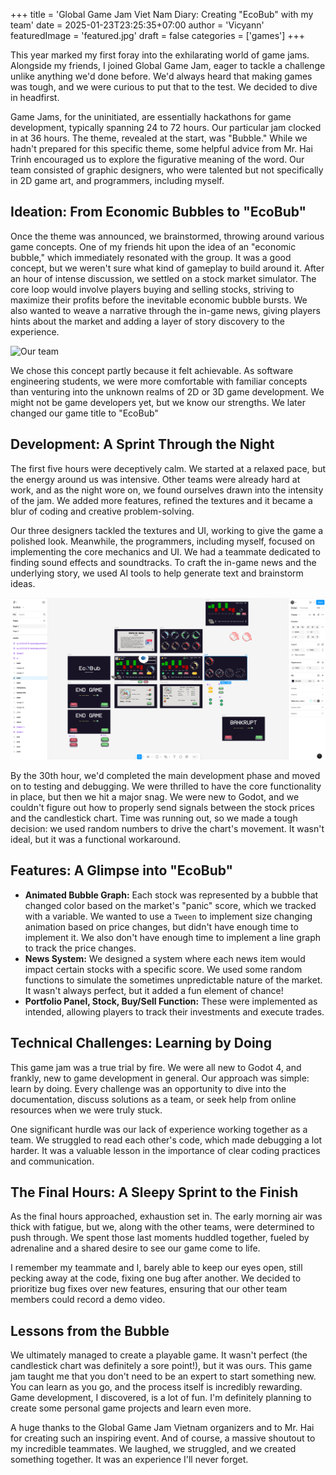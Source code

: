 +++
title = 'Global Game Jam Viet Nam Diary: Creating "EcoBub" with my team'
date = 2025-01-23T23:25:35+07:00
author = 'Vicyann'
featuredImage = 'featured.jpg'
draft = false
categories = ['games']
+++

This year marked my first foray into the exhilarating world of game jams. Alongside my friends, I joined Global Game Jam, eager to tackle a challenge unlike anything we'd done before. We'd always heard that making games was tough, and we were curious to put that to the test. We decided to dive in headfirst.

Game Jams, for the uninitiated, are essentially hackathons for game development, typically spanning 24 to 72 hours. Our particular jam clocked in at 36 hours. The theme, revealed at the start, was "Bubble." While we hadn't prepared for this specific theme, some helpful advice from Mr. Hai Trinh encouraged us to explore the figurative meaning of the word. Our team consisted of graphic designers, who were talented but not specifically in 2D game art, and programmers, including myself.

## Ideation: From Economic Bubbles to "EcoBub"

Once the theme was announced, we brainstormed, throwing around various game concepts. One of my friends hit upon the idea of an "economic bubble," which immediately resonated with the group. It was a good concept, but we weren't sure what kind of gameplay to build around it. After an hour of intense discussion, we settled on a stock market simulator. The core loop would involve players buying and selling stocks, striving to maximize their profits before the inevitable economic bubble bursts. We also wanted to weave a narrative through the in-game news, giving players hints about the market and adding a layer of story discovery to the experience.

![Our team](team.jpg)

We chose this concept partly because it felt achievable. As software engineering students, we were more comfortable with familiar concepts than venturing into the unknown realms of 2D or 3D game development. We might not be game developers yet, but we know our strengths. We later changed our game title to "EcoBub"

## Development: A Sprint Through the Night

The first five hours were deceptively calm. We started at a relaxed pace, but the energy around us was intensive. Other teams were already hard at work, and as the night wore on, we found ourselves drawn into the intensity of the jam. We added more features, refined the textures and it became a blur of coding and creative problem-solving.

Our three designers tackled the textures and UI, working to give the game a polished look. Meanwhile, the programmers, including myself, focused on implementing the core mechanics and UI. We had a teammate dedicated to finding sound effects and soundtracks. To craft the in-game news and the underlying story, we used AI tools to help generate text and brainstorm ideas.

![EcoBub Figma Design](figma.png)

By the 30th hour, we'd completed the main development phase and moved on to testing and debugging. We were thrilled to have the core functionality in place, but then we hit a major snag. We were new to Godot, and we couldn't figure out how to properly send signals between the stock prices and the candlestick chart. Time was running out, so we made a tough decision: we used random numbers to drive the chart's movement. It wasn't ideal, but it was a functional workaround.

## Features: A Glimpse into "EcoBub"

- **Animated Bubble Graph:** Each stock was represented by a bubble that changed color based on the market's "panic" score, which we tracked with a variable. We wanted to use a `Tween` to implement size changing animation based on price changes, but didn't have enough time to implement it. We also don't have enough time to implement a line graph to track the price changes.
- **News System:** We designed a system where each news item would impact certain stocks with a specific score. We used some random functions to simulate the sometimes unpredictable nature of the market. It wasn't always perfect, but it added a fun element of chance!
- **Portfolio Panel, Stock, Buy/Sell Function:** These were implemented as intended, allowing players to track their investments and execute trades.

## Technical Challenges: Learning by Doing

This game jam was a true trial by fire. We were all new to Godot 4, and frankly, new to game development in general. Our approach was simple: learn by doing. Every challenge was an opportunity to dive into the documentation, discuss solutions as a team, or seek help from online resources when we were truly stuck.

One significant hurdle was our lack of experience working together as a team. We struggled to read each other's code, which made debugging a lot harder. It was a valuable lesson in the importance of clear coding practices and communication.

## The Final Hours: A Sleepy Sprint to the Finish

As the final hours approached, exhaustion set in. The early morning air was thick with fatigue, but we, along with the other teams, were determined to push through. We spent those last moments huddled together, fueled by adrenaline and a shared desire to see our game come to life.

I remember my teammate and I, barely able to keep our eyes open, still pecking away at the code, fixing one bug after another. We decided to prioritize bug fixes over new features, ensuring that our other team members could record a demo video.

## Lessons from the Bubble

We ultimately managed to create a playable game. It wasn't perfect (the candlestick chart was definitely a sore point!), but it was ours. This game jam taught me that you don't need to be an expert to start something new. You can learn as you go, and the process itself is incredibly rewarding. Game development, I discovered, is a lot of fun. I'm definitely planning to create some personal game projects and learn even more.

A huge thanks to the Global Game Jam Vietnam organizers and to Mr. Hai for creating such an inspiring event. And of course, a massive shoutout to my incredible teammates. We laughed, we struggled, and we created something together. It was an experience I'll never forget.
